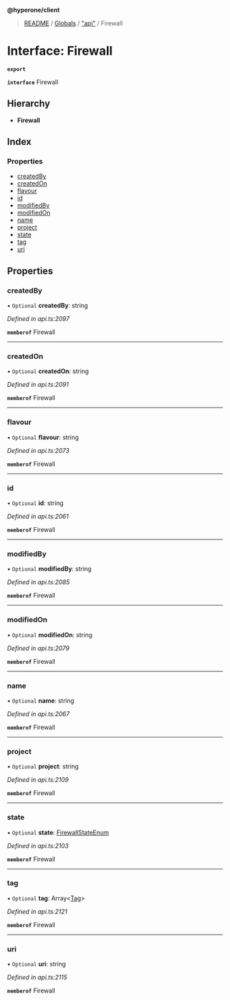 **@hyperone/client**

> [README](../README.md) / [Globals](../globals.md) / ["api"](../modules/_api_.md) / Firewall

# Interface: Firewall

**`export`** 

**`interface`** Firewall

## Hierarchy

* **Firewall**

## Index

### Properties

* [createdBy](_api_.firewall.md#createdby)
* [createdOn](_api_.firewall.md#createdon)
* [flavour](_api_.firewall.md#flavour)
* [id](_api_.firewall.md#id)
* [modifiedBy](_api_.firewall.md#modifiedby)
* [modifiedOn](_api_.firewall.md#modifiedon)
* [name](_api_.firewall.md#name)
* [project](_api_.firewall.md#project)
* [state](_api_.firewall.md#state)
* [tag](_api_.firewall.md#tag)
* [uri](_api_.firewall.md#uri)

## Properties

### createdBy

• `Optional` **createdBy**: string

*Defined in api.ts:2097*

**`memberof`** Firewall

___

### createdOn

• `Optional` **createdOn**: string

*Defined in api.ts:2091*

**`memberof`** Firewall

___

### flavour

• `Optional` **flavour**: string

*Defined in api.ts:2073*

**`memberof`** Firewall

___

### id

• `Optional` **id**: string

*Defined in api.ts:2061*

**`memberof`** Firewall

___

### modifiedBy

• `Optional` **modifiedBy**: string

*Defined in api.ts:2085*

**`memberof`** Firewall

___

### modifiedOn

• `Optional` **modifiedOn**: string

*Defined in api.ts:2079*

**`memberof`** Firewall

___

### name

• `Optional` **name**: string

*Defined in api.ts:2067*

**`memberof`** Firewall

___

### project

• `Optional` **project**: string

*Defined in api.ts:2109*

**`memberof`** Firewall

___

### state

• `Optional` **state**: [FirewallStateEnum](../enums/_api_.firewallstateenum.md)

*Defined in api.ts:2103*

**`memberof`** Firewall

___

### tag

• `Optional` **tag**: Array\<[Tag](_api_.tag.md)>

*Defined in api.ts:2121*

**`memberof`** Firewall

___

### uri

• `Optional` **uri**: string

*Defined in api.ts:2115*

**`memberof`** Firewall
